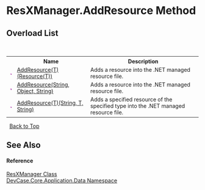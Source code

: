 # ResXManager.AddResource Method 
 


## Overload List
&nbsp;<table><tr><th></th><th>Name</th><th>Description</th></tr><tr><td>![Public method](media/pubmethod.gif "Public method")</td><td><a href="M_DevCase_Core_Application_Data_ResXManager_AddResource__1">AddResource(T)(Resource(T))</a></td><td>
Adds a resource into the .NET managed resource file.</td></tr><tr><td>![Public method](media/pubmethod.gif "Public method")</td><td><a href="M_DevCase_Core_Application_Data_ResXManager_AddResource">AddResource(String, Object, String)</a></td><td>
Adds a resource into the .NET managed resource file.</td></tr><tr><td>![Public method](media/pubmethod.gif "Public method")</td><td><a href="M_DevCase_Core_Application_Data_ResXManager_AddResource__1_1">AddResource(T)(String, T, String)</a></td><td>
Adds a specified resource of the specified type into the .NET managed resource file.</td></tr></table>&nbsp;
<a href="#resxmanager.addresource-method">Back to Top</a>

## See Also


#### Reference
<a href="T_DevCase_Core_Application_Data_ResXManager">ResXManager Class</a><br /><a href="N_DevCase_Core_Application_Data">DevCase.Core.Application.Data Namespace</a><br />